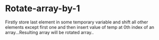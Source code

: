 # Rotate-array-by-1
Firstly store last element in some temporary variable and shift all other elements except first one and then insert value of temp at 0th index of an array...Resulting array will be rotated array..

